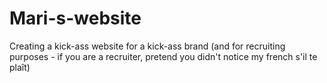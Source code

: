 # Mari-s-website
Creating a kick-ass website for a kick-ass brand (and for recruiting purposes - if you are a recruiter, pretend you didn't notice my french s'il te plaît)
